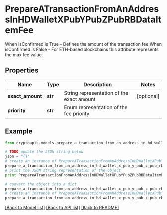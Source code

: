 # PrepareATransactionFromAnAddressInHDWalletXPubYPubZPubRBDataItemFee

When isConfirmed is True - Defines the amount of the transaction fee When isConfirmed is False - For ETH-based blockchains this attribute represents the max fee value.

## Properties
Name | Type | Description | Notes
------------ | ------------- | ------------- | -------------
**exact_amount** | **str** | String representation of the exact amount | [optional] 
**priority** | **str** | Enum representation of the fee priority | 

## Example

```python
from cryptoapis.models.prepare_a_transaction_from_an_address_in_hd_wallet_x_pub_y_pub_z_pub_rb_data_item_fee import PrepareATransactionFromAnAddressInHDWalletXPubYPubZPubRBDataItemFee

# TODO update the JSON string below
json = "{}"
# create an instance of PrepareATransactionFromAnAddressInHDWalletXPubYPubZPubRBDataItemFee from a JSON string
prepare_a_transaction_from_an_address_in_hd_wallet_x_pub_y_pub_z_pub_rb_data_item_fee_instance = PrepareATransactionFromAnAddressInHDWalletXPubYPubZPubRBDataItemFee.from_json(json)
# print the JSON string representation of the object
print PrepareATransactionFromAnAddressInHDWalletXPubYPubZPubRBDataItemFee.to_json()

# convert the object into a dict
prepare_a_transaction_from_an_address_in_hd_wallet_x_pub_y_pub_z_pub_rb_data_item_fee_dict = prepare_a_transaction_from_an_address_in_hd_wallet_x_pub_y_pub_z_pub_rb_data_item_fee_instance.to_dict()
# create an instance of PrepareATransactionFromAnAddressInHDWalletXPubYPubZPubRBDataItemFee from a dict
prepare_a_transaction_from_an_address_in_hd_wallet_x_pub_y_pub_z_pub_rb_data_item_fee_form_dict = prepare_a_transaction_from_an_address_in_hd_wallet_x_pub_y_pub_z_pub_rb_data_item_fee.from_dict(prepare_a_transaction_from_an_address_in_hd_wallet_x_pub_y_pub_z_pub_rb_data_item_fee_dict)
```
[[Back to Model list]](../README.md#documentation-for-models) [[Back to API list]](../README.md#documentation-for-api-endpoints) [[Back to README]](../README.md)



